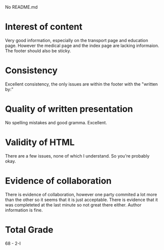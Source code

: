 No README.md
# Interest of content
Very good information, especially on the transport page and education page. However the medical page and the index page are lacking informaion. The footer should also be sticky.
# Consistency
Excellent consistency, the only issues are within the footer with the "written by:"
# Quality of written presentation 
No spelling mistakes and good gramma. Excellent.
# Validity of HTML
There are a few issues, none of which I understand. So you're probably okay.
# Evidence of collaboration
There is evidence of collaboration, however one party commited a lot more than the other so it seems that it is just acceptable.
There is evidence that it was completeted at the last minute so not great there either.
Author information is fine.
# Total Grade
68 - 2-I

